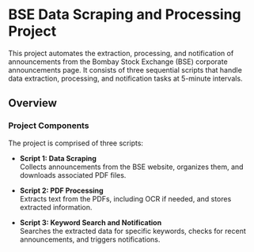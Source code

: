 # BSE Data Scraping and Processing Project
This project automates the extraction, processing, and notification of announcements from the Bombay Stock Exchange (BSE) corporate announcements page. It consists of three sequential scripts that handle data extraction, processing, and notification tasks at 5-minute intervals.

## Overview
### Project Components
The project is comprised of three scripts:

- **Script 1: Data Scraping**  
  Collects announcements from the BSE website, organizes them, and downloads associated PDF files.

- **Script 2: PDF Processing**  
  Extracts text from the PDFs, including OCR if needed, and stores extracted information.

- **Script 3: Keyword Search and Notification**  
  Searches the extracted data for specific keywords, checks for recent announcements, and triggers notifications.

